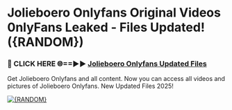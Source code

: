 # Jolieboero Onlyfans Original Videos 0nlyFans Leaked - Files Updated! ({RANDOM})

<h3>🔴 CLICK HERE 🌐==►► <a href="https://betterlinks.top/A2PfLJ" rel="nofollow">Jolieboero Onlyfans Updated Files</a></h3>

Get Jolieboero Onlyfans and all content. Now you can access all videos and pictures of Jolieboero Onlyfans. New Updated Files 2025!

[![{RANDOM}](https://i.imgur.com/ppqm5kG.gif)](https://betterlinks.top/A2PfLJ)